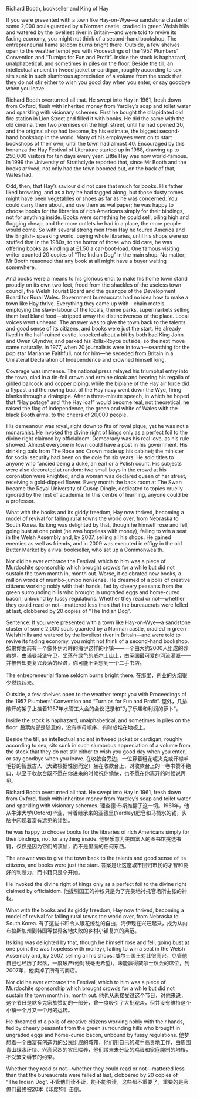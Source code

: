 Richard Booth, bookseller and King of Hay

If you were presented with a town like Hay-on-Wye—a sandstone cluster of some 2,000 souls guarded by a Norman castle, cradled in green Welsh hills and watered by the loveliest river in Britain—and were told to revive its fading economy, you might not think of a second-hand bookshop. The entrepreneurial flame seldom burns bright there. Outside, a few shelves open to the weather tempt you with Proceedings of the 1957 Plumbers’ Convention and “Turnips for Fun and Profit”. Inside the stock is haphazard, unalphabetical, and sometimes in piles on the floor. Beside the till, an intellectual ancient in tweed jacket or cardigan, roughly according to sex, sits sunk in such slumbrous appreciation of a volume from the stock that they do not stir either to wish you good day when you enter, or say goodbye when you leave.

Richard Booth overturned all that. He swept into Hay in 1961, fresh down from Oxford, flush with inherited money from Yardley’s soap and toilet water and sparkling with visionary schemes. First he bought the dilapidated old fire station in Lion Street and filled it with books. He did the same with the old cinema, then two premises on the high street, until he had opened 20, and the original shop had become, by his estimate, the biggest second-hand bookshop in the world. Many of his employees went on to start bookshops of their own, until the town had almost 40. Encouraged by this bonanza the Hay Festival of Literature started up in 1988, drawing up to 250,000 visitors for ten days every year. Little Hay was now world-famous. In 1999 the University of Strathclyde reported that, since Mr Booth and the books arrived, not only had the town boomed but, on the back of that, Wales had.

Odd, then, that Hay’s saviour did not care that much for books. His father liked browsing, and as a boy he had tagged along, but those dusty tomes might have been vegetables or shoes as far as he was concerned. You could carry them about, and use them as wallpaper; he was happy to choose books for the libraries of rich Americans simply for their bindings, not for anything inside. Books were something he could sell, piling high and flogging cheap, and the more outlets he had in a place, the more people would come. So with several strong men from Hay he toured America and the English- speaking world, buying whole libraries, until his shops were so stuffed that in the 1980s, to the horror of those who did care, he was offering books as kindling at £1.50 a car-boot-load. One famous visiting writer counted 20 copies of “The Indian Dog” in the main shop. No matter; Mr Booth reasoned that any book at all might have a buyer waiting somewhere.

And books were a means to his glorious end: to make his home town stand proudly on its own two feet, freed from the shackles of the useless town council, the Welsh Tourist Board and the quangos of the Development Board for Rural Wales. Government bureaucrats had no idea how to make a town like Hay thrive. Everything they came up with—chain motels employing the slave-labour of the locals, theme parks, supermarkets selling them bad bland food—stripped away the distinctiveness of the place. Local voices went unheard. The answer was to give the town back to the talents and good sense of its citizens, and books were just the start. He already lived in the half-ruined castle, knocked about a bit by both bad King John and Owen Glyndwr, and parked his Rolls-Royce outside, so the next move came naturally. In 1977, when 20 journalists were in town—searching for the pop star Marianne Faithfull, not for him—he seceded from Britain in a Unilateral Declaration of Independence and crowned himself king.

Coverage was immense. The national press relayed his triumphal entry into the town, clad in a tin-foil crown and ermine cloak and bearing his regalia of gilded ballcock and copper piping, while the biplane of the Hay air force did a flypast and the rowing boat of the Hay navy went down the Wye, firing blanks through a drainpipe. After a three-minute speech, in which he hoped that “Hay potage” and “the Hay loaf” would become real, not theoretical, he raised the flag of independence, the green and white of Wales with the black Booth arms, to the cheers of 20,000 people.

His demeanour was royal, right down to fits of royal pique; yet he was not a monarchist. He invoked the divine right of kings only as a perfect foil to the divine right claimed by officialdom. Democracy was his real love, as his rule showed. Almost everyone in town could have a post in his government. His drinking pals from The Rose and Crown made up his cabinet; the minister for social security had been on the dole for six years. He sold titles to anyone who fancied being a duke, an earl or a Polish count. His subjects were also decorated at random: two small boys in the crowd at his coronation were knighted, and a woman was declared queen of her street, receiving a gold-dipped flower. Every month the back room at The Swan became the Royal University of Cusop Dingle, dedicated to topics cruelly ignored by the rest of academia. In this centre of learning, anyone could be a professor.

What with the books and its giddy freedom, Hay now thrived, becoming a model of revival for failing rural towns the world over, from Nebraska to South Korea. Its king was delighted by that, though he himself rose and fell, going bust at one point (he was hopeless with money), failing to win a seat in the Welsh Assembly and, by 2007, selling all his shops. He gained enemies as well as friends, and in 2009 was executed in effigy in the old Butter Market by a rival bookseller, who set up a Commonwealth.

Nor did he ever embrace the Festival, which to him was a piece of Murdochite sponsorship which brought crowds for a while but did not sustain the town month in, month out. Worse, it celebrated new books, a million words of mumbo-jumbo nonsense. He dreamed of a polis of creative citizens working nobly with their hands, fed by cheery peasants from the green surrounding hills who brought in ungraded eggs and home-cured bacon, unbound by fussy regulations. Whether they read or not—whether they could read or not—mattered less than that the bureaucrats were felled at last, clobbered by 20 copies of “The Indian Dog”.

Sentence:
If you were presented with a town like Hay-on-Wye—a sandstone cluster of some 2,000 souls guarded by a Norman castle, cradled in green Welsh hills and watered by the loveliest river in Britain—and were told to revive its fading economy, you might not think of a second-hand bookshop.
如果你面前有一个像怀伊河畔的海伊这样的小镇——一个由大约2000人组成的砂岩群，由诺曼城堡守卫，坐落在绿色的威尔士山上，由英国最可爱的河流灌溉——并被告知要复兴衰落的经济，你可能不会想到一个二手书店。

The entrepreneurial flame seldom burns bright there.
在那里，创业的火焰很少燃烧起来。

Outside, a few shelves open to the weather tempt you with Proceedings of the 1957 Plumbers’ Convention and “Turnips for Fun and Profit”.
屋外，几排敞开的架子上挂着1957年水管工大会的会议记录和“为了乐趣和利润的萝卜”。

Inside the stock is haphazard, unalphabetical, and sometimes in piles on the floor.
股票内部是随意的，没有字母顺序，有时成堆在地板上。

Beside the till, an intellectual ancient in tweed jacket or cardigan, roughly according to sex, sits sunk in such slumbrous appreciation of a volume from the stock that they do not stir either to wish you good day when you enter, or say goodbye when you leave.
在收款台旁边，一位穿着粗花呢夹克或开襟羊毛衫的智慧古人（大致根据性别而定）坐在收款台上，对收款台上的一卷书赞不绝口，以至于收款台既不愿在你进来的时候祝你愉快，也不愿在你离开的时候说再见。

Richard Booth overturned all that. He swept into Hay in 1961, fresh down from Oxford, flush with inherited money from Yardley’s soap and toilet water and sparkling with visionary schemes.
理查德·布斯推翻了这一切。1961年，他从牛津大学(Oxford)毕业，带着继承来的亚德里(Yardley)肥皂和马桶水的钱，头脑中闪现着富有远见的计划。

he was happy to choose books for the libraries of rich Americans simply for their bindings, not for anything inside.
他很乐意为美国富人的图书馆挑选书籍，仅仅是因为它们的装帧，而不是里面的任何东西。

The answer was to give the town back to the talents and good sense of its citizens, and books were just the start.
答案是让这座城市回归市民的才智和良好的判断力，而书籍只是个开始。

He invoked the divine right of kings only as a perfect foil to the divine right claimed by officialdom.
他援引国王的神权只是为了完美地衬托官场所主张的神权。

What with the books and its giddy freedom, Hay now thrived, becoming a model of revival for failing rural towns the world over, from Nebraska to South Korea.
有了这些书和令人眼花缭乱的自由，海伊现在兴旺起来，成为从内布拉斯加州到韩国等世界各地失败的乡村小镇复兴的典范。

Its king was delighted by that, though he himself rose and fell, going bust at one point (he was hopeless with money), failing to win a seat in the Welsh Assembly and, by 2007, selling all his shops.
威尔士国王对此很高兴，尽管他自己也经历了起落，一度破产(他对钱毫无希望)，未能赢得威尔士议会的席位，到2007年，他卖掉了所有的商店。

Nor did he ever embrace the Festival, which to him was a piece of Murdochite sponsorship which brought crowds for a while but did not sustain the town month in, month out.
他也从未接受过这个节日，对他来说，这个节日是默多克家族赞助的一部分，曾一度吸引了大批观众，但并没有维持这个小镇一个月又一个月的运转。

He dreamed of a polis of creative citizens working nobly with their hands, fed by cheery peasants from the green surrounding hills who brought in ungraded eggs and home-cured bacon, unbound by fussy regulations.
他梦想着一个由富有创造力的公民组成的城邦，他们用自己的双手高贵地工作，由周围青山绿水环绕、兴高采烈的农民喂养，他们带来未分级的鸡蛋和家庭腌制的培根，不受繁文缛节的约束。

Whether they read or not—whether they could read or not—mattered less than that the bureaucrats were felled at last, clobbered by 20 copies of “The Indian Dog”.
不管他们读不读，能不能够读，这些都不重要了，重要的是官僚们最终被20本《印度狗》击倒。